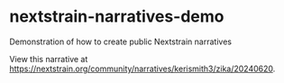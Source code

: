 # nextstrain-narratives-demo
Demonstration of how to create public Nextstrain narratives

View this narrative at https://nextstrain.org/community/narratives/kerismith3/zika/20240620.
